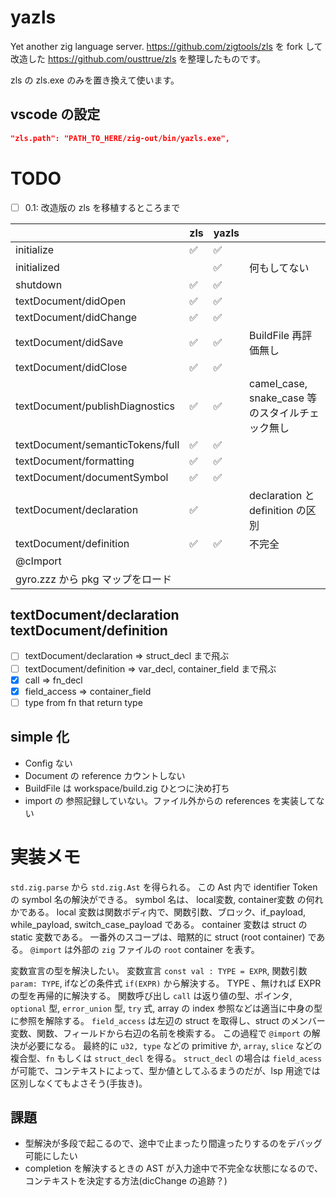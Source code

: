 # yazls

Yet another zig language server.
<https://github.com/zigtools/zls> を fork して改造した <https://github.com/ousttrue/zls> を整理したものです。

zls の zls.exe のみを置き換えて使います。

## vscode の設定

```json:settings.json
"zls.path": "PATH_TO_HERE/zig-out/bin/yazls.exe",
```

# TODO

* [ ] 0.1: 改造版の zls を移植するところまで

|                                  | zls | yazls |                                                 |
|----------------------------------|-----|-------|-------------------------------------------------|
| initialize                       | ✅   | ✅     |                                                 |
| initialized                      |     | ✅     | 何もしてない                                    |
| shutdown                         | ✅   | ✅     |                                                 |
| textDocument/didOpen             | ✅   | ✅     |                                                 |
| textDocument/didChange           | ✅   | ✅     |                                                 |
| textDocument/didSave             | ✅   | ✅     | BuildFile 再評価無し                            |
| textDocument/didClose            | ✅   | ✅     |                                                 |
| textDocument/publishDiagnostics  | ✅   | ✅     | camel_case, snake_case 等のスタイルチェック無し |
| textDocument/semanticTokens/full | ✅   | ✅     |                                                 |
| textDocument/formatting          | ✅   | ✅     |                                                 |
| textDocument/documentSymbol      | ✅   | ✅     |                                                 |
| textDocument/declaration         | ✅   |       | declaration と definition の区別                |
| textDocument/definition          | ✅   | ✅     | 不完全                                          |
| @cImport                         |     |       |                                                 |
| gyro.zzz から pkg マップをロード |     |       |                                                 |

## textDocument/declaration textDocument/definition

* [ ] textDocument/declaration => struct_decl まで飛ぶ
* [ ] textDocument/definition => var_decl, container_field まで飛ぶ
* [x] call => fn_decl
* [x] field_access => container_field
* [ ] type from fn that return type

## simple 化

* Config ない
* Document の reference カウントしない
* BuildFile は workspace/build.zig ひとつに決め打ち
* import の 参照記録していない。ファイル外からの references を実装してない

# 実装メモ

`std.zig.parse` から `std.zig.Ast` を得られる。
この Ast 内で identifier Token の symbol 名の解決ができる。
symbol 名は、 local変数, container変数 の何れかである。
local 変数は関数ボディ内で、関数引数、ブロック、if_payload, while_payload, switch_case_payload である。
container 変数は struct の static 変数である。
一番外のスコープは、暗黙的に struct (root container) である。
`@import` は外部の `zig` ファイルの `root` container を表す。

変数宣言の型を解決したい。
変数宣言 `const val : TYPE = EXPR`, 関数引数 `param: TYPE`, ifなどの条件式 `if(EXPR)` から解決する。
TYPE 、無ければ EXPR の型を再帰的に解決する。
関数呼び出し `call` は返り値の型、ポインタ, `optional` 型, `error_union` 型, `try` 式, array の index 参照などは適当に中身の型に参照を解除する。
`field_access` は左辺の struct を取得し、struct のメンバー変数、関数、フィールドから右辺の名前を検索する。
この過程で `@import` の解決が必要になる。
最終的に `u32, type` などの primitive か, `array`, `slice` などの複合型、`fn` もしくは `struct_decl` を得る。
`struct_decl` の場合は `field_acess` が可能で、コンテキストによって、型か値としてふるまうのだが、lsp 用途では区別しなくてもよさそう(手抜き)。

## 課題

* 型解決が多段で起こるので、途中で止まったり間違ったりするのをデバッグ可能にしたい
* completion を解決するときの AST が入力途中で不完全な状態になるので、コンテキストを決定する方法(dicChange の追跡？)
